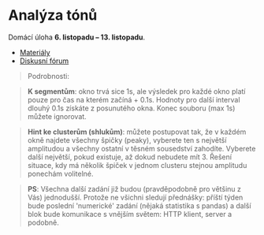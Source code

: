 # Analýza tónů

Domácí úloha **6. listopadu – 13. listopadu**.

* [Materiály](https://is.muni.cz/auth/el/1433/podzim2018/PV248/um/python.pdf#page=210)
* [Diskusní fórum](https://is.muni.cz/auth/diskuse/diskusni_forum_predmet?guz=85587950;jn=n)

> Podrobnosti:

>**K segmentům**: okno trvá sice 1s, ale výsledek pro každé okno platí pouze pro čas
na kterém začíná + 0.1s. Hodnoty pro další interval dlouhý 0.1s získáte z
posunutého okna. Konec souboru (max 1s) můžete ignorovat.

>**Hint ke clusterům (shlukům)**: můžete postupovat tak, že v každém okně najdete
všechny špičky (peaky), vyberete ten s největší amplitudou a všechny ostatní v
těsném sousedství zahodíte. Vyberete další největší, pokud existuje, až dokud
nebudete mít 3. Řešení situace, kdy má několik špiček v jednom clusteru stejnou
amplitudu ponechám volitelné.

>**PS**: Všechna další zadání již budou (pravděpodobně pro většinu z Vás) jednodušší.
Protože ne všichni sledují přednášky: příští týden bude poslední 'numerické'
zadání (nějaká statistika s pandas) a další blok bude komunikace s vnějším
světem: HTTP klient, server a podobně.